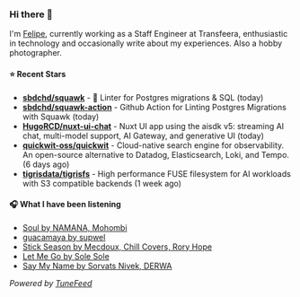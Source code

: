 ### Hi there 👋

I'm [Felipe](https://felipevm.com), currently working as a Staff Engineer at Transfeera, enthusiastic in technology and occasionally write about my experiences. Also a hobby photographer.

#### ⭐ Recent Stars
- **[sbdchd/squawk](https://github.com/sbdchd/squawk)** - 🐘 Linter for Postgres migrations &amp; SQL (today)
- **[sbdchd/squawk-action](https://github.com/sbdchd/squawk-action)** - Github Action for Linting Postgres Migrations with Squawk (today)
- **[HugoRCD/nuxt-ui-chat](https://github.com/HugoRCD/nuxt-ui-chat)** - Nuxt UI app using the aisdk v5: streaming AI chat, multi-model support, AI Gateway, and generative UI (today)
- **[quickwit-oss/quickwit](https://github.com/quickwit-oss/quickwit)** - Cloud-native search engine for observability. An open-source alternative to Datadog, Elasticsearch, Loki, and Tempo. (6 days ago)
- **[tigrisdata/tigrisfs](https://github.com/tigrisdata/tigrisfs)** - High performance FUSE filesystem for AI workloads with S3 compatible backends (1 week ago)

#### 🎧 What I have been listening
- [Soul by NAMANA, Mohombi](https://open.spotify.com/track/4fPIIfPCszWiQfMSR6pqXn)
- [guacamaya by supwel](https://open.spotify.com/track/6rXoWKWpulun1j0Zij5mNw)
- [Stick Season by Mecdoux, Chill Covers, Rory Hope](https://open.spotify.com/track/3P8fleBT6ouHcSNs5hkaLh)
- [Let Me Go by Sole Sole](https://open.spotify.com/track/2gj1KfwwUM0iL1wL4ADZLZ)
- [Say My Name by Sorvats Nivek, DERWA](https://open.spotify.com/track/4tXDJqnjDI2iTE4mP1lxsk)

_Powered by [TuneFeed](https://tunefeed.app?ref=github.com)_
